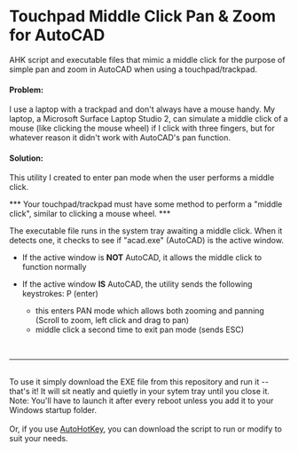 # Touchpad Middle Click Pan & Zoom for AutoCAD
AHK script and executable files that mimic a middle click for the purpose of simple pan and zoom in AutoCAD when using a touchpad/trackpad.

<h4>Problem:</h4>
I use a laptop with a trackpad and don't always have a mouse handy. My laptop, a Microsoft Surface Laptop Studio 2, can simulate a middle click of a mouse (like clicking the mouse wheel) if I click with three fingers, but for whatever reason it didn't work with AutoCAD's pan function.

<h4>Solution:</h4>

This utility I created to enter pan mode when the user performs a middle click.<br>

*** Your touchpad/trackpad must have some method to perform a "middle click", similar to clicking a mouse wheel. ***

The executable file runs in the system tray awaiting a middle click. When it detects one, it checks to see if "acad.exe" (AutoCAD) is the active window.

- If the active window is <b>NOT</b> AutoCAD, it allows the middle click to function normally

- If the active window <b>IS</b> AutoCAD, the utility sends the following keystrokes: P (enter)
  - this enters PAN mode which allows both zooming and panning (Scroll to zoom, left click and drag to pan)
  - middle click a second time to exit pan mode (sends ESC)
<br>
<hr>
<br>
To use it simply download the EXE file from this repository and run it -- that's it! It will sit neatly and quietly in your sytem tray until you close it. Note: You'll have to launch it after every reboot unless you add it to your Windows startup folder.
<br>
&nbsp
<br>
Or, if you use <a href="https://www.autohotkey.com/">AutoHotKey<a>, you can download the script to run or modify to suit your needs.
